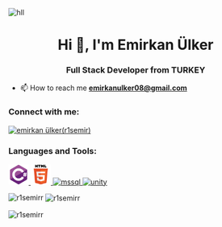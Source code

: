 ![hll](https://github.com/user-attachments/assets/e0b46ddd-01dc-4da3-950a-8b2995f231f3)

<h1 align="center">Hi 👋, I'm Emirkan Ülker</h1>
<h3 align="center">Full Stack Developer from TURKEY</h3>

- 📫 How to reach me **emirkanulker08@gmail.com**

<h3 align="left">Connect with me:</h3>
<p align="left">
<a href="https://linkedin.com/in/emirkan ülker(r1semir)" target="blank"><img align="center" src="https://raw.githubusercontent.com/rahuldkjain/github-profile-readme-generator/master/src/images/icons/Social/linked-in-alt.svg" alt="emirkan ülker(r1semir)" height="30" width="40" /></a>
</p>

<h3 align="left">Languages and Tools:</h3>
<p align="left"> <a href="https://www.w3schools.com/cs/" target="_blank" rel="noreferrer"> <img src="https://raw.githubusercontent.com/devicons/devicon/master/icons/csharp/csharp-original.svg" alt="csharp" width="40" height="40"/> </a> <a href="https://www.w3.org/html/" target="_blank" rel="noreferrer"> <img src="https://raw.githubusercontent.com/devicons/devicon/master/icons/html5/html5-original-wordmark.svg" alt="html5" width="40" height="40"/> </a> <a href="https://www.microsoft.com/en-us/sql-server" target="_blank" rel="noreferrer"> <img src="https://www.svgrepo.com/show/303229/microsoft-sql-server-logo.svg" alt="mssql" width="40" height="40"/> </a> <a href="https://unity.com/" target="_blank" rel="noreferrer"> <img src="https://www.vectorlogo.zone/logos/unity3d/unity3d-icon.svg" alt="unity" width="40" height="40"/> </a> </p>

<p><img align="left" src="https://github-readme-stats.vercel.app/api/top-langs?username=r1semirr&show_icons=true&locale=en&layout=compact" alt="r1semirr" /></p>

<p>&nbsp;<img align="center" src="https://github-readme-stats.vercel.app/api?username=r1semirr&show_icons=true&locale=en" alt="r1semirr" /></p>

<p><img align="center" src="https://github-readme-streak-stats.herokuapp.com/?user=r1semirr&" alt="r1semirr" /></p>
